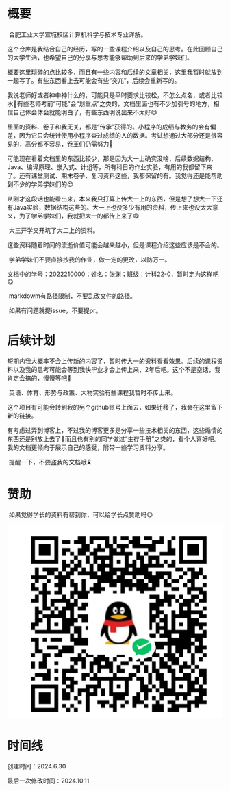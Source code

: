 # 概要

​	合肥工业大学宣城校区计算机科学与技术专业详解。

​	这个仓库是我结合自己的经历，写的一些课程介绍以及自己的思考。在此回顾自己的大学生活，也希望自己的分享与思考能够帮助到后来的学弟学妹们。

​	概要这里琐碎的点比较多，而且有一些内容和后续的文章相关，这里我暂时就放到一起写了。有些东西看上去可能会有些“突兀”，后续会重新写的。

​	我说老师好或者神中神什么的，可能只是平时要求比较松，不怎么点名，或者比较水🤣有些老师考前“可能”会“划重点”之类的，文档里面也有不少加引号的地方，相信自己体会体会就能明白了，有些东西明说出来不太好😋

​	里面的资料、卷子和我无关，都是“传承”获得的。小程序的成绩与教务的会有偏差，因为它只会统计使用小程序查过成绩的人的数据。考试想通过大部分还是很容易的，高分都不容易，卷王们仍需努力🤣

​	可能现在看着文档里的东西比较少，那是因为大一上确实没啥，后续数据结构、Java、编译原理、嵌入式、计组等，所有科目的作业实验，有用的我都留下来了。还有课堂测试、期末卷子、复习资料这些，我都保留的有。我觉得还是能帮助到不少的学弟学妹们的😍

​	从刚才这段话也能看出来，本来我只打算上传大一上的东西，但是想了想大一下还有Java实验，数据结构这些的。大一上也没多少有用的资料，传上来也没太大意义，为了学弟学妹们，我就把大一的都传上来了😋

​	大三开学又开坑了大二上的资料。

​	这些资料随着时间的流逝价值可能会越来越小，但是课程介绍这些应该是不会的。

​	学弟学妹们不要直接抄我的作业，做一定的更改，以防万一。

​	文档中的学号：2022210000；姓名：张渊；班级：计科22-0，暂时定为这样吧😋

​	markdowm有路径限制，不要乱改文件的路径。

​	如果有问题就提issue，不要提pr。

# 后续计划

​	短期内我大概率不会上传新的内容了，暂时传大一的资料看看效果。后续的课程资料以及我的思考可能会等到我快毕业才会上传上来，2年后吧。这个不是空话，我肯定会搞的，慢慢等吧🤣

​	英语、体育、形势与政策、大物实验有些课程我暂时不传上来。

​	这个项目有可能会转到我的另个github账号上面去，如果迁移了，我会在这里留下新的链接。

​	有考虑过弄到博客上，不过我的博客更多是分享一些技术相关的东西，这些煽情的东西还是别放上去了🤣而且也有别的同学做过“生存手册”之类的，看个人喜好吧。我的文档更倾向于展示自己的感受，附带一些学习资料分享。

​	提醒一下，不要盗我的文档哦🎗️

# 赞助

​	如果觉得学长的资料有帮到你，可以给学长点赞助吗😋

![image-20240710121744209](readme-assets/image-20240710121744209.png)

# 时间线

创建时间：2024.6.30

最后一次修改时间：2024.10.11
